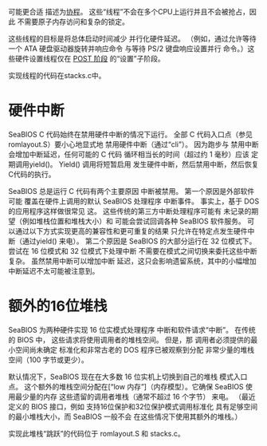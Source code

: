 可能更合适
描述为[协程](http://en.wikipedia.org/wiki/Coroutine)。
这些“线程”不会在多个CPU上运行并且不会被抢占，因此
不需要原子内存访问和复杂的锁定。

这些线程的目标是将总体启动时间减少
并行化硬件延迟。 （例如，通过允许等待
一个 ATA 硬盘驱动器旋转并响应命令
与等待 PS/2 键盘响应设置并行
命令。）这些硬件设置线程仅在
[POST 阶段](#POST_phase) 的“设置”子阶段。

实现线程的代码在stacks.c中。

硬件中断
===================

SeaBIOS C 代码始终在禁用硬件中断的情况下运行。 全部
C 代码入口点（参见 romlayout.S）要小心地显式地
禁用硬件中断（通过“cli”）。 因为跑步与
禁用中断会增加中断延迟，任何可能的 C 代码
循环相当长的时间（超过约 1 毫秒）应该
定期调用yield()。 Yield() 调用将短暂启用
发生硬件中断，然后禁用中断，然后恢复
C代码的执行。

SeaBIOS 总是运行 C 代码有两个主要原因
中断被禁用。 第一个原因是外部软件可能
覆盖在硬件上调用的默认 SeaBIOS 处理程序
中断事件。 事实上，基于 DOS 的应用程序这样做很常见
这。 这些传统的第三方中断处理程序可能有
未记录的期望（例如堆栈位置和堆栈大小）和
可能会尝试回调各种 SeaBIOS 软件服务。
可以通过以下方式实现更高的兼容性和更可重复的结果
只允许在特定点发生硬件中断（通过yield()
来电）。 第二个原因是 SeaBIOS 的大部分运行在 32 位模式下。
尝试在 16 位模式和 32 位模式下处理中断
不需要在模式之间切换来委托这些中断
复杂。 虽然禁用中断可以增加中断
延迟，这只会影响遗留系统，其中的小幅增加
中断延迟不太可能被注意到。

额外的16位堆栈
=================

SeaBIOS 为两种硬件实现 16 位实模式处理程序
中断和软件请求“中断”。 在传统的 BIOS 中，
这些请求将使用调用者的堆栈空间。 但是，那
调用者必须提供的最小空间尚未确定
标准化和非常古老的 DOS 程序已被观察到分配
非常少量的堆栈空间（100 字节或更少）。

默认情况下，SeaBIOS 现在在大多数 16 位实机上切换到自己的堆栈
模式入口点。 这个额外的堆栈空间分配在[“low
内存”]（内存模型）。它确保 SeaBIOS 使用最少量的内存
这些遗留的调用者堆栈（通常不超过 16 个字节）
来电。 （最近定义的 BIOS 接口，例如
支持16位保护和32位保护模式调用标准化
具有足够空间的最小堆栈大小，而 SeaBIOS 一般不会
在这些情况下使用其额外的堆栈。）

实现此堆栈“跳跃”的代码位于 romlayout.S 和
stacks.c。
